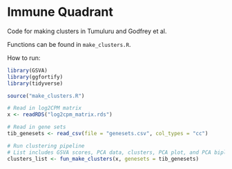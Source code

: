 # Immune Quadrant
Code for making clusters in Tumuluru and Godfrey et al.

Functions can be found in `make_clusters.R`.

How to run:
```r
library(GSVA)
library(ggfortify)
library(tidyverse)

source("make_clusters.R")

# Read in log2CPM matrix
x <- readRDS("log2cpm_matrix.rds")

# Read in gene sets
tib_genesets <- read_csv(file = "genesets.csv", col_types = "cc")

# Run clustering pipeline
# List includes GSVA scores, PCA data, clusters, PCA plot, and PCA biplot
clusters_list <- fun_make_clusters(x, genesets = tib_genesets)
```
